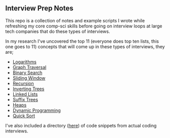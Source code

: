 ## Interview Prep Notes

This repo is a collection of notes and example scripts I wrote while refreshing
my core comp-sci skills before going on interview loops at large tech companies
that do these types of interviews.

In my research I've uncovered the top 11 (everyone does top ten lists, this one
goes to 11) concepts that will come up in these types of interviews, they are;

- [Logarithms](code-samples/python/logarithms)
- [Graph Traversal](code-samples/python/graph-traversal)
- [Binary Search](code-samples/python/binary-search)
- [Sliding Window](code-samples/python/sliding-window)
- [Recursion](code-samples/python/recursion)
- [Inverting Trees](code-samples/python/inverting-trees)
- [Linked Lists](code-samples/python/linked-lists)
- [Suffix Trees](code-samples/python/suffix-trees)
- [Heaps](code-samples/python/heaps/)
- [Dynamic Programming](code-samples/python/dyanmic_programming)
- [Quick Sort](code-samples/python/quick_sort)

I've also included a directory
([here](code-samples/python/samples-from-actual-interviews)) of code snippets from actual coding interviews.
